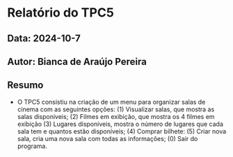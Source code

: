 # Relatório do TPC5
## Data: 2024-10-7
## Autor: Bianca de Araújo Pereira

## Resumo
- O TPC5 consistiu na criação de um menu para organizar salas de cinema com as seguintes opções:
    (1) Visualizar salas, que mostra as salas disponíveis;
    (2) Filmes em exibição, que mostra os 4 filmes em exibição
    (3) Lugares disponíveis, mostra o número de lugares que cada sala tem e quantos estão disponíveis;
    (4) Comprar bilhete:
    (5) Criar nova sala, cria uma nova sala com todas as informações;
    (0) Sair do programa.

